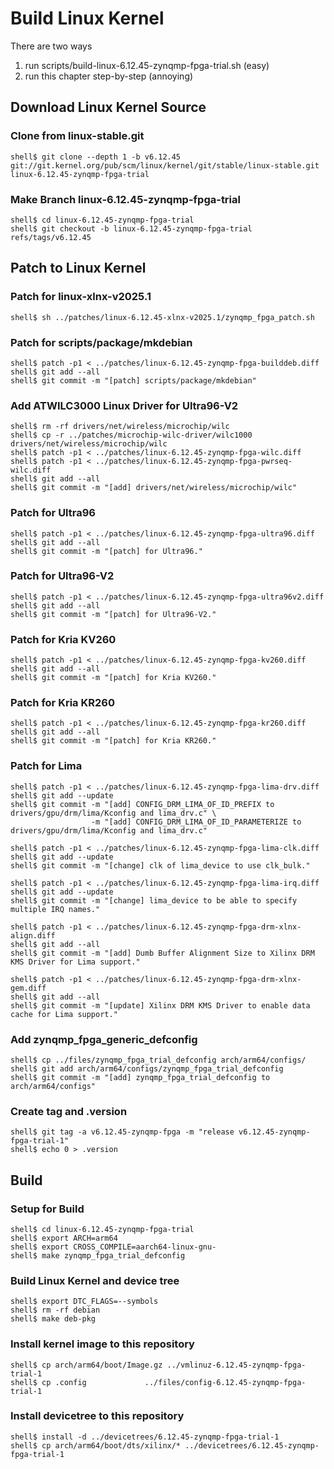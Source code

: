 # Build Linux Kernel

There are two ways

1. run scripts/build-linux-6.12.45-zynqmp-fpga-trial.sh (easy)
2. run this chapter step-by-step (annoying)

## Download Linux Kernel Source

### Clone from linux-stable.git

```console
shell$ git clone --depth 1 -b v6.12.45 git://git.kernel.org/pub/scm/linux/kernel/git/stable/linux-stable.git linux-6.12.45-zynqmp-fpga-trial
```

### Make Branch linux-6.12.45-zynqmp-fpga-trial

```console
shell$ cd linux-6.12.45-zynqmp-fpga-trial
shell$ git checkout -b linux-6.12.45-zynqmp-fpga-trial refs/tags/v6.12.45
```

## Patch to Linux Kernel

### Patch for linux-xlnx-v2025.1

```console
shell$ sh ../patches/linux-6.12.45-xlnx-v2025.1/zynqmp_fpga_patch.sh 
```

### Patch for scripts/package/mkdebian

```console
shell$ patch -p1 < ../patches/linux-6.12.45-zynqmp-fpga-builddeb.diff
shell$ git add --all
shell$ git commit -m "[patch] scripts/package/mkdebian"
```

### Add ATWILC3000 Linux Driver for Ultra96-V2

```console
shell$ rm -rf drivers/net/wireless/microchip/wilc
shell$ cp -r ../patches/microchip-wilc-driver/wilc1000 drivers/net/wireless/microchip/wilc
shell$ patch -p1 < ../patches/linux-6.12.45-zynqmp-fpga-wilc.diff 
shell$ patch -p1 < ../patches/linux-6.12.45-zynqmp-fpga-pwrseq-wilc.diff
shell$ git add --all
shell$ git commit -m "[add] drivers/net/wireless/microchip/wilc"
```

### Patch for Ultra96

```console
shell$ patch -p1 < ../patches/linux-6.12.45-zynqmp-fpga-ultra96.diff
shell$ git add --all
shell$ git commit -m "[patch] for Ultra96."
```

### Patch for Ultra96-V2

```console
shell$ patch -p1 < ../patches/linux-6.12.45-zynqmp-fpga-ultra96v2.diff 
shell$ git add --all
shell$ git commit -m "[patch] for Ultra96-V2."
```

### Patch for Kria KV260

```console
shell$ patch -p1 < ../patches/linux-6.12.45-zynqmp-fpga-kv260.diff 
shell$ git add --all
shell$ git commit -m "[patch] for Kria KV260."
```

### Patch for Kria KR260

```console
shell$ patch -p1 < ../patches/linux-6.12.45-zynqmp-fpga-kr260.diff 
shell$ git add --all
shell$ git commit -m "[patch] for Kria KR260."
```

### Patch for Lima

```console
shell$ patch -p1 < ../patches/linux-6.12.45-zynqmp-fpga-lima-drv.diff
shell$ git add --update
shell$ git commit -m "[add] CONFIG_DRM_LIMA_OF_ID_PREFIX to drivers/gpu/drm/lima/Kconfig and lima_drv.c" \
                  -m "[add] CONFIG_DRM_LIMA_OF_ID_PARAMETERIZE to drivers/gpu/drm/lima/Kconfig and lima_drv.c"
```

```console
shell$ patch -p1 < ../patches/linux-6.12.45-zynqmp-fpga-lima-clk.diff
shell$ git add --update
shell$ git commit -m "[change] clk of lima_device to use clk_bulk."
```

```console
shell$ patch -p1 < ../patches/linux-6.12.45-zynqmp-fpga-lima-irq.diff
shell$ git add --update
shell$ git commit -m "[change] lima_device to be able to specify multiple IRQ names."
```

```console
shell$ patch -p1 < ../patches/linux-6.12.45-zynqmp-fpga-drm-xlnx-align.diff
shell$ git add --all
shell$ git commit -m "[add] Dumb Buffer Alignment Size to Xilinx DRM KMS Driver for Lima support."
```

```console
shell$ patch -p1 < ../patches/linux-6.12.45-zynqmp-fpga-drm-xlnx-gem.diff
shell$ git add --all
shell$ git commit -m "[update] Xilinx DRM KMS Driver to enable data cache for Lima support."
```

### Add zynqmp_fpga_generic_defconfig

```console
shell$ cp ../files/zynqmp_fpga_trial_defconfig arch/arm64/configs/
shell$ git add arch/arm64/configs/zynqmp_fpga_trial_defconfig
shell$ git commit -m "[add] zynqmp_fpga_trial_defconfig to arch/arm64/configs"
```

### Create tag and .version

```console
shell$ git tag -a v6.12.45-zynqmp-fpga -m "release v6.12.45-zynqmp-fpga-trial-1"
shell$ echo 0 > .version
```

## Build

### Setup for Build 

```console
shell$ cd linux-6.12.45-zynqmp-fpga-trial
shell$ export ARCH=arm64
shell$ export CROSS_COMPILE=aarch64-linux-gnu-
shell$ make zynqmp_fpga_trial_defconfig
```

### Build Linux Kernel and device tree

```console
shell$ export DTC_FLAGS=--symbols
shell$ rm -rf debian
shell$ make deb-pkg
```

### Install kernel image to this repository

```console
shell$ cp arch/arm64/boot/Image.gz ../vmlinuz-6.12.45-zynqmp-fpga-trial-1
shell$ cp .config             ../files/config-6.12.45-zynqmp-fpga-trial-1
```

### Install devicetree to this repository

```console
shell$ install -d ../devicetrees/6.12.45-zynqmp-fpga-trial-1
shell$ cp arch/arm64/boot/dts/xilinx/* ../devicetrees/6.12.45-zynqmp-fpga-trial-1
```
